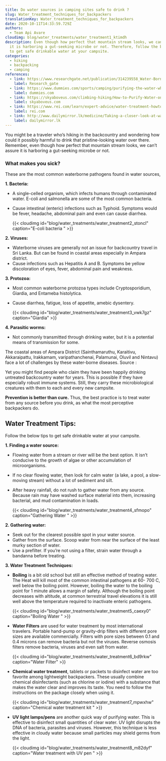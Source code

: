 ```yaml
---
title: Do water sources in camping sites safe to drink ?
slug: Water_treatment_techniques_for_backpackers
translationKey: Water_treatment_techniques_for_backpackers
date: 2020-10-11T14:33:59.729Z
authors:
  - Team Api Avare
cloudimg: blog/water_treatments/water_treatment1_ktimdh
description: Even though how perfect that mountain stream looks, we can’t assure
  it is harboring a gut-seeking microbe or not. Therefore, follow the below tips
  to get safe drinkable water at your campsite.
categories:
  - hiking
  - backpacking
  - camping
references:
  - link: https://www.researchgate.net/publication/314239558_Water-Borne_Diseases_and_the_Their_Challenges_in_the_Coastal_of_Ampara_District_in_Sri_Lanka#:~:text=The%20viruses%2C%20bacteria%2C%20parasites%2C,identified%20diseases%20in%20these%20areas.
    label: Research_gate
  - link: https://www.dummies.com/sports/camping/purifying-the-water-while-camping/
    label: dummies.com
  - link: https://skyaboveus.com/climbing-hiking/How-to-Purify-Water-on-a-Camping-or-Backpacking-Trip-Great-for-an-Emergency-too
    label: skyaboveus.com
  - link: https://www.rei.com/learn/expert-advice/water-treatment-howto.html
    label: rei.com
  - link: http://www.dailymirror.lk/medicine/Taking-a-closer-look-at-waterborne-diseases/308-140607
    label: dailymirror.lk
---
```

You might be a traveler who’s hiking in the backcountry and wondering how could it possibly harmful to drink that pristine-looking water over there. Remember, even though how perfect that mountain stream looks, we can’t assure it is harboring a gut-seeking microbe or not. 

### What makes you sick?

These are the most common waterborne pathogens found in water sources,

**1. Bacteria:** 

* A single-celled organism, which infects humans through contaminated water. E-coli and salmonella are some of the most common bacteria.        
* Cause intestinal (enteric) infections such as Typhoid. Symptoms would be fever, headache, abdominal pain and even can cause diarrhea.

  {{< cloudimg id="blog/water_treatments/water_treatment2_stoncl" caption="E-coli bacteria " >}}

**2. Viruses:**

* Waterborne viruses are generally not an issue for backcountry travel in Sri Lanka. But can be found in coastal areas especially in Ampara district.
* Cause infections such as Hepatitis A and B. Symptoms be yellow discoloration of eyes, fever, abdominal pain and weakness.

**3. Protozoa:**

* Most common waterborne protozoa types include Cryptosporidium, Giardia, and Entameba histolytica. 
* Cause diarrhea, fatigue, loss of appetite, amebic dysentery.

  {{< cloudimg id="blog/water_treatments/water_treatment3_vwk7gz" caption="Giardia" >}}

**4. Parasitic worms:**

* Not commonly transmitted through drinking water, but it is a potential means of transmission for some.

The coastal areas of Ampara District (Sainthamaruthu, Karaitivu, Akkaraipattu, Irakkamam, varipathanchenai, Palamunai, Oluvil and Nintavu) face a lot of challenges by these water-borne diseases.
Source : 

Yet you might find people who claim they have been happily drinking untreated backcountry water for years. This is possible if they have especially robust immune systems. Still, they carry these microbiological creatures with them to each and every new campsite.

**Prevention is better than cure.** Thus, the best practice is to treat water from any source before you drink, as what the most perceptive backpackers do. 

## Water Treatment Tips:

Follow the below tips to get safe drinkable water at your campsite.

**1. Finding a water source:**

* Flowing water from a stream or river will be the best option. It isn’t conducive to the growth of algae or other accumulation of microorganisms.
* If no clear flowing water, then look for calm water (a lake, a pool, a slow-moving stream) without a lot of sediment and silt.
* After heavy rainfall, do not rush to gather water from any source. Because rain may have washed surface material into them, increasing bacterial, and mud contamination in loads.

  {{< cloudimg id="blog/water_treatments/water_treatment4_sfmopo" caption="Gathering Water " >}}

**2. Gathering water:**

* Seek out for the clearest possible spot in your water source.
* Gather from the surface. Scoop water from near the surface of the least murky section of water.
* Use a prefilter. If you’re not using a filter, strain water through a bandanna before treating.

**3.  Water Treatment Techniques:**

* **Boiling** is a bit old school but still an effective method of treating water. The  Heat will kill most of the common intestinal pathogens at 60- 700 C, well below the boiling point. However, boiling the water to the boiling point for 1 minute allows a margin of safety. Although the boiling point decreases with altitude, at common terrestrial travel elevations it is still well above the temperature required to inactivate enteric pathogens.

  {{< cloudimg id="blog/water_treatments/water_treatment5_caexy0" caption="Boiling Water " >}}
* **Water Filters** are used for water treatment by most international travelers. Portable hand-pump or gravity-drip filters with different pore sizes are available commercially. Filters with pore sizes between 0.1 and 0.4 microns can remove bacteria but not the viruses. Reverse osmosis filters remove bacteria, viruses and even salt from water.

  {{< cloudimg id="blog/water_treatments/water_treatment6_bd9rkw" caption="Water Filter" >}}
* **Chemical water treatment**, tablets or packets to disinfect water are too favorite among lightweight backpackers. These usually combine chemical disinfectants (such as chlorine or iodine) with a substance that makes the water clear and improves its taste. You need to follow the instructions on the package closely when using it.

  {{< cloudimg id="blog/water_treatments/water_treatment7_mpwxhw" caption="Chemical water treatment kit   " >}}
* **UV light lamps/pens** are another quick way of purifying water. This is effective to disinfect small quantities of clear water. UV light disrupts the DNA of bacteria, parasites and viruses. However, this technique is less effective in cloudy water because small particles may shield germs from the light.

  {{< cloudimg id="blog/water_treatments/water_treatment8_m82dyf" caption="Water treatment with UV pen   " >}}